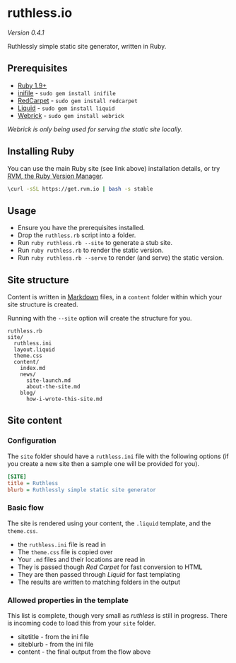# ruthless.io

*Version 0.4.1*

Ruthlessly simple static site generator, written in Ruby.

## Prerequisites

* [Ruby 1.9+](https://www.ruby-lang.org)
* [inifile](https://github.com/twp/inifile) - ```sudo gem install inifile```
* [RedCarpet](https://github.com/vmg/redcarpet) - ```sudo gem install redcarpet```
* [Liquid](https://shopify.github.io/liquid/) - ```sudo gem install liquid```
* [Webrick](https://github.com/ruby/webrick) - ```sudo gem install webrick```

*Webrick is only being used for serving the static site locally.*

## Installing Ruby

You can use the main Ruby site (see link above) installation details, or try [RVM, the Ruby Version Manager](https://rvm.io).

``` sh
\curl -sSL https://get.rvm.io | bash -s stable
```

## Usage

* Ensure you have the prerequisites installed.
* Drop the ```ruthless.rb``` script into a folder.
* Run ```ruby ruthless.rb --site``` to generate a stub site.
* Run ```ruby ruthless.rb``` to render the static version.
* Run ```ruby ruthless.rb --serve``` to render (and serve) the static version.

## Site structure

Content is written in [Markdown](https://daringfireball.net/projects/markdown/) files, in a ```content``` folder within which your site structure is created.

Running with the ```--site``` option will create the structure for you.

```
ruthless.rb
site/
  ruthless.ini
  layout.liquid
  theme.css
  content/
    index.md
    news/
      site-launch.md
      about-the-site.md
    blog/
      how-i-wrote-this-site.md
```

## Site content

### Configuration

The ```site``` folder should have a ```ruthless.ini``` file with the following options (if you create a new site then a sample one will be provided for you).

``` ini
[SITE]
title = Ruthless
blurb = Ruthlessly simple static site generator
```

### Basic flow

The site is rendered using your content, the ```.liquid``` template, and the ```theme.css```.

* the ```ruthless.ini``` file is read in
* The ```theme.css``` file is copied over
* Your ```.md``` files and their locations are read in
* They is passed though *Red Carpet* for fast conversion to HTML
* They are then passed through *Liquid* for fast templating
* The results are written to matching folders in the output

### Allowed properties in the template

This list is complete, though very small as *ruthless* is still in progress.
There is incoming code to load this from your ```site``` folder.

* sitetitle - from the ini file
* siteblurb - from the ini file
* content - the final output from the flow above
